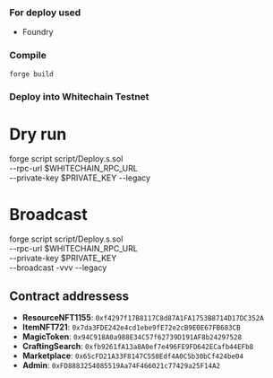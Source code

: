### For deploy used
- Foundry

### Compile
```bash
forge build
```

### Deploy into Whitechain Testnet

# Dry run
forge script script/Deploy.s.sol \
  --rpc-url $WHITECHAIN_RPC_URL \
  --private-key $PRIVATE_KEY --legacy

# Broadcast
forge script script/Deploy.s.sol \
  --rpc-url $WHITECHAIN_RPC_URL \
  --private-key $PRIVATE_KEY \
  --broadcast -vvv --legacy

## Contract addressess

- **ResourceNFT1155**: `0xf4297f17B8117C8d87A1FA1753B8714D17DC352A`
- **ItemNFT721**: `0x7da3FDE242e4cd1ebe9fE72e2cB9E0E67FB683CB`
- **MagicToken**: `0x94C918A0a988E34C57f62739D191AF8b24297528`
- **CraftingSearch**: `0xfb9261fA13a8A0ef7e496FE9FD642ECafb44EFb8`
- **Marketplace**: `0x65cFD21A33F8147C558Edf4A0C5b30bCf424be04`
- **Admin**: `0xFD8883254085519Aa74F466021c77429a25F14A2`